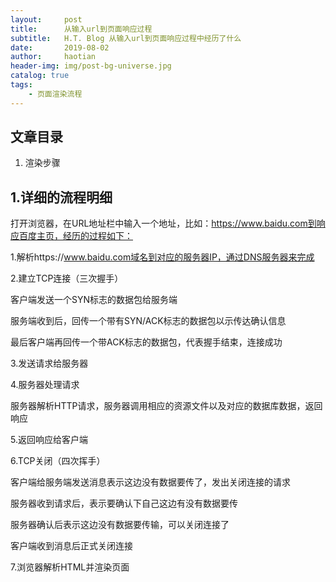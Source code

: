 ```yaml
---
layout:     post
title:      从输入url到页面响应过程
subtitle:   H.T. Blog 从输入url到页面响应过程中经历了什么
date:       2019-08-02
author:     haotian
header-img: img/post-bg-universe.jpg
catalog: true
tags:
    - 页面渲染流程
---
```


## 文章目录
1. 渲染步骤

## 1.详细的流程明细
打开浏览器，在URL地址栏中输入一个地址，比如：https://www.baidu.com到响应百度主页，经历的过程如下：

1.解析https://www.baidu.com域名到对应的服务器IP，通过DNS服务器来完成

2.建立TCP连接（三次握手）

客户端发送一个SYN标志的数据包给服务端

服务端收到后，回传一个带有SYN/ACK标志的数据包以示传达确认信息

最后客户端再回传一个带ACK标志的数据包，代表握手结束，连接成功

3.发送请求给服务器

4.服务器处理请求

服务器解析HTTP请求，服务器调用相应的资源文件以及对应的数据库数据，返回响应

5.返回响应给客户端

6.TCP关闭（四次挥手）

客户端给服务端发送消息表示这边没有数据要传了，发出关闭连接的请求

服务器收到请求后，表示要确认下自己这边有没有数据要传

服务器确认后表示这边没有数据要传输，可以关闭连接了

客户端收到消息后正式关闭连接

7.浏览器解析HTML并渲染页面